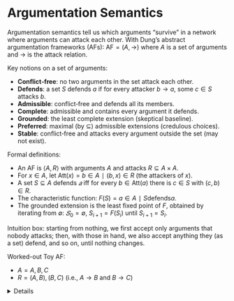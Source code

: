 # Argumentation Semantics

Argumentation semantics tell us which arguments “survive” in a network where arguments can attack each other.
With Dung’s abstract argumentation frameworks (AFs):
$\text{AF} = (A, →)$ where $A$ is a set of arguments and $→$ is the attack relation.

Key notions on a set of arguments:
- **Conflict‑free**: no two arguments in the set attack each other.
- **Defends**: a set $S$ defends $a$ if for every attacker $b → a$, some $c ∈ S$ attacks $b$.
- **Admissible**: conflict‑free and defends all its members.
- **Complete**: admissible and contains every argument it defends.
- **Grounded**: the least complete extension (skeptical baseline).
- **Preferred**: maximal (by $⊆$) admissible extensions (credulous choices).
- **Stable**: conflict‑free and attacks every argument outside the set (may not exist).

Formal definitions:
- An AF is $⟨A,R⟩$ with arguments $A$ and attacks $R⊆A×A$.
- For $x∈A$, let $\text{Att}(x)={b∈A∣(b,x)∈R}$ (the attackers of $x$).
- A set $S⊆A$ defends $𝑎$ iff for every $b∈\text{Att}(a)$ there is $c∈S$ with $(c,b)∈R$.
- The characteristic function: $F(S)={a∈A∣S \text{defends} a}$.
- The grounded extension is the least fixed point of $F$, obtained by iterating from $∅$: $𝑆_0 = ∅$, $S_{i+1} = F(S_i)$ until $S_{i+1} = S_i$.

Intuition box: starting from nothing, we first accept only arguments that nobody attacks; then, with those in hand, we also accept anything they (as a set) defend, and so on, until nothing changes.

Worked-out Toy AF:
- $A={A,B,C}$
- $R={(A,B),(B,C)}$ (i.e., $A→B$ and $B→C$)

<details>
- $F(∅) = {A}$
- $F({A}) = {A, C}$
- $F({A,C}) = {A,C}$
- **Conflict‑free**: $∅,{A},{B},{C},{A,C}$.
- **Admissible**: $∅,{A},{A,C}$.
- **Complete**: ${A,C}$,
- **Grounded**: ${A,C}$.
- **Preferred**: ${A,C}$.
- **Stable**: $A∖S={B}$, and $A∈S$ attacks $B$, so $S={A,C}$ is stable.
</details>
